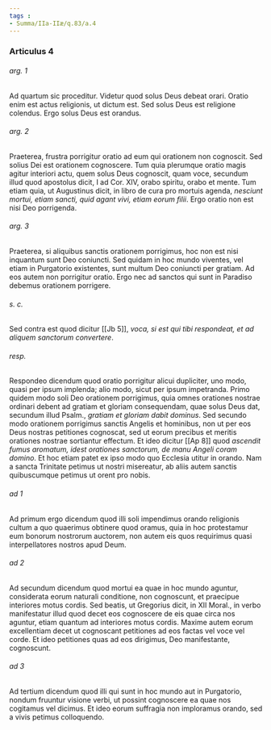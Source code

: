 ```yaml
---
tags : 
- Summa/IIa-IIæ/q.83/a.4
---
```


### Articulus 4

###### arg. 1
Ad quartum sic proceditur. Videtur quod solus Deus debeat orari. Oratio enim est actus religionis, ut dictum est. Sed solus Deus est religione colendus. Ergo solus Deus est orandus.

###### arg. 2
Praeterea, frustra porrigitur oratio ad eum qui orationem non cognoscit. Sed solius Dei est orationem cognoscere. Tum quia plerumque oratio magis agitur interiori actu, quem solus Deus cognoscit, quam voce, secundum illud quod apostolus dicit, I ad Cor. XIV, orabo spiritu, orabo et mente. Tum etiam quia, ut Augustinus dicit, in libro de cura pro mortuis agenda, *nesciunt mortui, etiam sancti, quid agant vivi, etiam eorum filii*. Ergo oratio non est nisi Deo porrigenda.

###### arg. 3
Praeterea, si aliquibus sanctis orationem porrigimus, hoc non est nisi inquantum sunt Deo coniuncti. Sed quidam in hoc mundo viventes, vel etiam in Purgatorio existentes, sunt multum Deo coniuncti per gratiam. Ad eos autem non porrigitur oratio. Ergo nec ad sanctos qui sunt in Paradiso debemus orationem porrigere.

###### s. c.
Sed contra est quod dicitur [[Jb 5]], *voca, si est qui tibi respondeat, et ad aliquem sanctorum convertere*.

###### resp.
Respondeo dicendum quod oratio porrigitur alicui dupliciter, uno modo, quasi per ipsum implenda; alio modo, sicut per ipsum impetranda. Primo quidem modo soli Deo orationem porrigimus, quia omnes orationes nostrae ordinari debent ad gratiam et gloriam consequendam, quae solus Deus dat, secundum illud Psalm., *gratiam et gloriam dabit dominus*. Sed secundo modo orationem porrigimus sanctis Angelis et hominibus, non ut per eos Deus nostras petitiones cognoscat, sed ut eorum precibus et meritis orationes nostrae sortiantur effectum. Et ideo dicitur [[Ap 8]] quod *ascendit fumus aromatum, idest orationes sanctorum, de manu Angeli coram domino*. Et hoc etiam patet ex ipso modo quo Ecclesia utitur in orando. Nam a sancta Trinitate petimus ut nostri misereatur, ab aliis autem sanctis quibuscumque petimus ut orent pro nobis.

###### ad 1
Ad primum ergo dicendum quod illi soli impendimus orando religionis cultum a quo quaerimus obtinere quod oramus, quia in hoc protestamur eum bonorum nostrorum auctorem, non autem eis quos requirimus quasi interpellatores nostros apud Deum.

###### ad 2
Ad secundum dicendum quod mortui ea quae in hoc mundo aguntur, considerata eorum naturali conditione, non cognoscunt, et praecipue interiores motus cordis. Sed beatis, ut Gregorius dicit, in XII Moral., in verbo manifestatur illud quod decet eos cognoscere de eis quae circa nos aguntur, etiam quantum ad interiores motus cordis. Maxime autem eorum excellentiam decet ut cognoscant petitiones ad eos factas vel voce vel corde. Et ideo petitiones quas ad eos dirigimus, Deo manifestante, cognoscunt.

###### ad 3
Ad tertium dicendum quod illi qui sunt in hoc mundo aut in Purgatorio, nondum fruuntur visione verbi, ut possint cognoscere ea quae nos cogitamus vel dicimus. Et ideo eorum suffragia non imploramus orando, sed a vivis petimus colloquendo.


